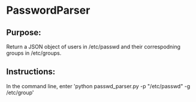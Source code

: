 # PasswordParser

## Purpose: 
Return a JSON object of users in /etc/passwd and their correspodning groups in /etc/groups.

## Instructions: 
In the command line, enter 'python passwd_parser.py -p "/etc/passwd" -g /etc/group'
